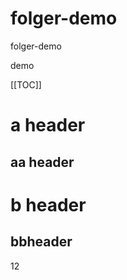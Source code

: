 # folger-demo
folger-demo

demo

[[TOC]]

<TOC />

# a header

## aa header

# b header

## bbheader


12